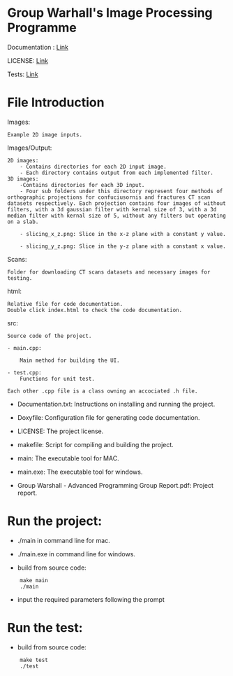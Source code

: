 # Group Warhall's Image Processing Programme

Documentation : [Link](html/index.html)


LICENSE: [Link](LICENSE)


Tests: [Link](src/test.cpp)

# File Introduction


Images:

    Example 2D image inputs.

Images/Output:
     
    2D images:
        - Contains directories for each 2D input image.
        - Each directory contains output from each implemented filter.
    3D images:
        -Contains directories for each 3D input.
        - Four sub folders under this directory represent four methods of orthographic projections for confuciusornis and fractures CT scan datasets respectively. Each projection contains four images of without filters, with a 3d gaussian filter with kernal size of 3, with a 3d median filter with kernal size of 5, without any filters but operating on a slab.

        - slicing_x_z.png: Slice in the x-z plane with a constant y value.

        - slicing_y_z.png: Slice in the y-z plane with a constant x value.



Scans:

    Folder for downloading CT scans datasets and necessary images for testing.

html:

    Relative file for code documentation.
    Double click index.html to check the code documentation.

src:

    Source code of the project.

    - main.cpp:

        Main method for building the UI.
        
    - test.cpp:
        Functions for unit test.
        
    Each other .cpp file is a class owning an accociated .h file.

- Documentation.txt: Instructions on installing and running the project.

- Doxyfile: Configuration file for generating code documentation.

- LICENSE: The project license.

- makefile: Script for compiling and building the project.

- main: The executable tool for MAC.

- main.exe: The executable tool for windows.

- Group Warshall - Advanced Programming Group Report.pdf: Project report.

# Run the project:
- ./main in command line for mac.

- ./main.exe in command line for windows.

- build from source code:
```
    make main
    ./main
```

- input the required parameters following the prompt

# Run the test:
- build from source code:
```
    make test
    ./test
```

